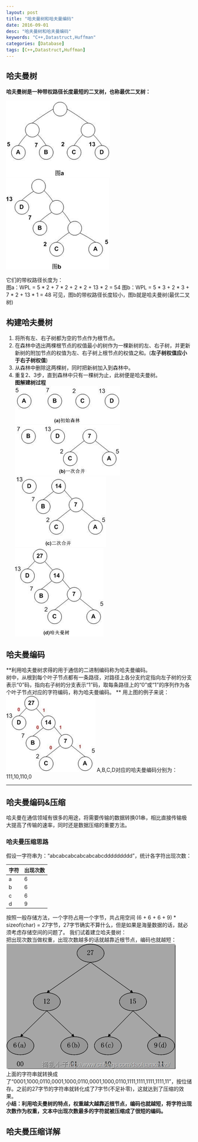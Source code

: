 ```yaml
---
layout: post
title: "哈夫曼树和哈夫曼编码"
date: 2016-09-01
desc: "哈夫曼树和哈夫曼编码"
keywords: "C++,Datastruct,Huffman"
categories: [Database]
tags: [C++,Datastruct,Huffman]
---
```


## 哈夫曼树
**哈夫曼树是一种带权路径长度最短的二叉树，也称最优二叉树：**  

![alt text](/../static/img/blog/Huffman/picture_a.png "Huffman")  ![alt text](/../static/img/blog/Huffman/picture_b.png "Huffman")  

它们的带权路径长度为：  
图a：WPL = 5 * 2 + 7 * 2 + 2 * 2 + 13 * 2 = 54
图b：WPL = 5 * 3 + 2 * 3 + 7 * 2 + 13 * 1 = 48
可见，图b的带权路径长度较小，图b就是哈夫曼树(最优二叉树)
## 构建哈夫曼树
1. 将所有左、右子树都为空的节点作为根节点。  
2. 在森林中选出两棵根节点的权值最小的树作为一棵新树的左、右子树，并更新新树的附加节点的权值为左、右子树上根节点的权值之和。(**左子树权值应小于右子树权值**)  
3. 从森林中删除这两棵树，同时把新树加入到森林中。  
4. 重复2、3步，直到森林中只有一棵树为止，此树便是哈夫曼树。  
**图解建树过程**  
![alt text](/../static/img/blog/Huffman/buildtree_1.png "Huffman")  ![alt text](/../static/img/blog/Huffman/buildtree_2.png "Huffman")  
![alt text](/../static/img/blog/Huffman/buildtree_3.png "Huffman")  ![alt text](/../static/img/blog/Huffman/buildtree_4.png "Huffman")

## 哈夫曼编码
**利用哈夫曼树求得的用于通信的二进制编码称为哈夫曼编码。  
树中，从根到每个叶子节点都有一条路径，对路径上各分支约定指向左子树的分支表示“0”码，指向右子树的分支表示“1”码，取每条路径上的“0”或“1”的序列作为各个叶子节点对应的字符编码，称为哈夫曼编码。  **
用上图的例子来说：  
![alt text](/../static/img/blog/Huffman/huffman_code.png "Huffman")
A,B,C,D对应的哈夫曼编码分别为：111,10,110,0  
- - -
## 哈夫曼编码&压缩
哈夫曼在通信领域有很多的用途，将需要传输的数据转换01串，相比直接传输极大提高了传输的速率，同时还是数据压缩的重要方法。  
### 哈夫曼压缩思路
假设一字符串为：“abcabcabcabcabcabcddddddddd”，统计各字符出现次数：  

| 字符 | 出现次数 |
| ---- | -------- |
| a    | 6        |
| b    | 6        |
| c    | 6        |
| d    | 9        |

按照一般存储方法，一个字符占用一个字节，共占用空间 (6 + 6 + 6 + 9) * sizeof(char) = 27字节，27字节确实不算什么，但是如果是海量数据的话，就必须考虑存储空间的问题了。
我们试着建立哈夫曼树：  
把出现次数当做权重，出现次数越多的话就越靠近根节点，编码也就越短：  
![alt text](/../static/img/blog/Huffman/huffman_code_1.png "Huffman")  
上面的字符串就转换成了“0001,1000,0110,0001,1000,0110,0001,1000,0110,1111,1111,1111,1111,11”，按位储存。之前的27字节的字符串就转化成了7字节(不足补零)，这就达到了压缩的效果。  
**小结：利用哈夫曼树的特点，权重越大越靠近根节点，编码也就越短，将字符出现次数作为权重，文本中出现次数最多的字符就被压缩成了很短的编码。**  
## 哈夫曼压缩详解
